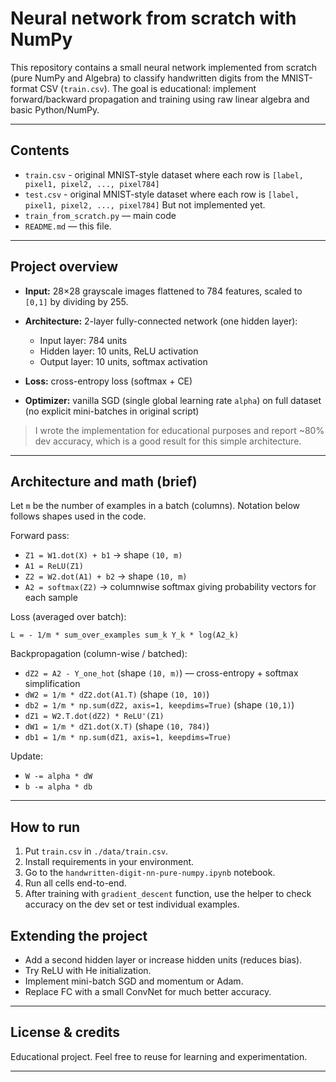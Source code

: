 # Neural network from scratch with NumPy

This repository contains a small neural network implemented from scratch (pure NumPy and Algebra) to classify handwritten digits from the MNIST-format CSV (`train.csv`). The goal is educational: implement forward/backward propagation and training using raw linear algebra and basic Python/NumPy.

---

## Contents

- `train.csv` - original MNIST-style dataset where each row is `[label, pixel1, pixel2, ..., pixel784]`
- `test.csv` - original MNIST-style dataset where each row is `[label, pixel1, pixel2, ..., pixel784]` But not implemented yet.
- `train_from_scratch.py` — main code
- `README.md` — this file.

---

## Project overview

- **Input:** 28×28 grayscale images flattened to 784 features, scaled to `[0,1]` by dividing by 255.
- **Architecture:** 2-layer fully-connected network (one hidden layer):

  - Input layer: 784 units
  - Hidden layer: 10 units, ReLU activation
  - Output layer: 10 units, softmax activation

- **Loss:** cross-entropy loss (softmax + CE)
- **Optimizer:** vanilla SGD (single global learning rate `alpha`) on full dataset (no explicit mini-batches in original script)

> I wrote the implementation for educational purposes and report \~80% dev accuracy, which is a good result for this simple architecture.

---

## Architecture and math (brief)

Let `m` be the number of examples in a batch (columns). Notation below follows shapes used in the code.

Forward pass:

- `Z1 = W1.dot(X) + b1` → shape `(10, m)`
- `A1 = ReLU(Z1)`
- `Z2 = W2.dot(A1) + b2` → shape `(10, m)`
- `A2 = softmax(Z2)` → columnwise softmax giving probability vectors for each sample

Loss (averaged over batch):

```
L = - 1/m * sum_over_examples sum_k Y_k * log(A2_k)
```

Backpropagation (column-wise / batched):

- `dZ2 = A2 - Y_one_hot` (shape `(10, m)`) — cross-entropy + softmax simplification
- `dW2 = 1/m * dZ2.dot(A1.T)` (shape `(10, 10)`)
- `db2 = 1/m * np.sum(dZ2, axis=1, keepdims=True)` (shape `(10,1)`)
- `dZ1 = W2.T.dot(dZ2) * ReLU'(Z1)`
- `dW1 = 1/m * dZ1.dot(X.T)` (shape `(10, 784)`)
- `db1 = 1/m * np.sum(dZ1, axis=1, keepdims=True)`

Update:

- `W -= alpha * dW`
- `b -= alpha * db`

---

## How to run

1. Put `train.csv` in `./data/train.csv`.
2. Install requirements in your environment.
3. Go to the `handwritten-digit-nn-pure-numpy.ipynb` notebook.
4. Run all cells end-to-end.
5. After training with `gradient_descent` function, use the helper to check accuracy on the dev set or test individual examples.

## Extending the project

- Add a second hidden layer or increase hidden units (reduces bias).
- Try ReLU with He initialization.
- Implement mini-batch SGD and momentum or Adam.
- Replace FC with a small ConvNet for much better accuracy.

---

## License & credits

Educational project. Feel free to reuse for learning and experimentation.

---
